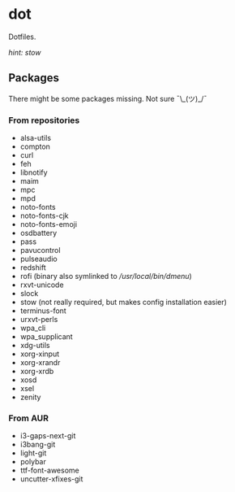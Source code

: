 # dot

Dotfiles.

_hint: stow_

## Packages

There might be some packages missing. Not sure ¯\\\_(ツ)\_/¯

### From repositories
- alsa-utils
- compton
- curl
- feh
- libnotify
- maim
- mpc
- mpd
- noto-fonts
- noto-fonts-cjk
- noto-fonts-emoji
- osdbattery
- pass
- pavucontrol
- pulseaudio
- redshift
- rofi (binary also symlinked to _/usr/local/bin/dmenu_)
- rxvt-unicode
- slock
- stow (not really required, but makes config installation easier)
- terminus-font
- urxvt-perls
- wpa_cli
- wpa_supplicant
- xdg-utils
- xorg-xinput
- xorg-xrandr
- xorg-xrdb
- xosd
- xsel
- zenity

### From AUR
- i3-gaps-next-git
- i3bang-git
- light-git
- polybar
- ttf-font-awesome
- uncutter-xfixes-git
